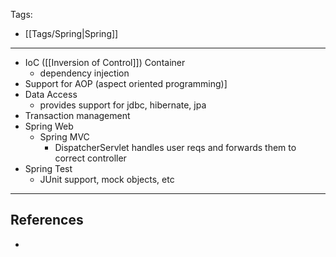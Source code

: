Tags:
- [[Tags/Spring|Spring]]
---
- IoC ([[Inversion of Control]]) Container
	- dependency injection
- Support for AOP (aspect oriented programming)]
- Data Access
	- provides support for jdbc, hibernate, jpa
- Transaction management
- Spring Web
	- Spring MVC
		- DispatcherServlet handles user reqs and forwards them to correct controller
- Spring Test
	- JUnit support, mock objects, etc

---
## References
- 